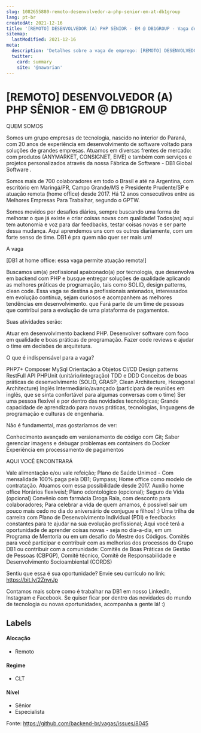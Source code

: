 ```yaml
---
slug: 1082655880-remoto-desenvolvedor-a-php-senior-em-at-db1group
lang: pt-br
createdAt: 2021-12-16
title: '[REMOTO] DESENVOLVEDOR (A) PHP SÊNIOR - EM @ DB1GROUP - Vaga de Emprego'
sitemap:
  lastModified: 2021-12-16
meta:
  description: 'Detalhes sobre a vaga de emprego: [REMOTO] DESENVOLVEDOR (A) PHP SÊNIOR - EM @ DB1GROUP'
  twitter:
    card: summary
    site: '@nawarian'
---
```


# [REMOTO] DESENVOLVEDOR (A) PHP SÊNIOR - EM @ DB1GROUP

QUEM SOMOS

Somos um grupo empresas de tecnologia, nascido no interior do Paraná, com 20 anos de experiência em desenvolvimento de software voltado para soluções de grandes empresas. Atuamos em diversas frentes de mercado: com produtos (ANYMARKET, CONSIGNET, EIVE) e também com serviços e projetos personalizados através da nossa Fábrica de Software - DB1 Global Software .

Somos mais de 700 colaboradores em todo o Brasil e até na Argentina, com escritório em Maringá/PR, Campo Grande/MS e Presidente Prudente/SP e atuação remota (home office) desde 2017. Há 12 anos consecutivos entre as Melhores Empresas Para Trabalhar, segundo o GPTW.

Somos movidos por desafios diários, sempre buscando uma forma de melhorar o que já existe e criar coisas novas com qualidade! Todos(as) aqui tem autonomia e voz para dar feedbacks, testar coisas novas e ser parte dessa mudança. Aqui aprendemos uns com os outros diariamente, com um forte senso de time. DB1 é pra quem não quer ser mais um!

A vaga

[DB1 at home office: essa vaga permite atuação remota!]

Buscamos um(a) profissional apaixonado(a) por tecnologia, que desenvolva em backend com PHP e busque entregar soluções de qualidade aplicando as melhores práticas de programação, tais como SOLID, design patterns, clean code. Essa vaga se destina a profissionais antenados, interessados em evolução contínua, sejam curiosos e acompanhem as melhores tendências em desenvolvimento. que Fará parte de um time de pessoas que contribui para a evolução de uma plataforma de pagamentos.

Suas atividades serão:

Atuar em desenvolvimento backend PHP.
Desenvolver software com foco em qualidade e boas práticas de programação.
Fazer code reviews e ajudar o time em decisões de arquitetura.

O que é indispensável para a vaga?

PHP7+
Composer
MySql
Orientação a Objetos
CI/CD
Design patterns
RestFull API
PHPUnit (unitário/integração)
TDD e DDD
Conceitos de boas práticas de desenvolvimento (SOLID, GRASP, Clean Architecture, Hexagonal Architecture)
Inglês Intermediário/avançado (participará de reuniões em inglês, que se sinta confortável para algumas conversas com o time)
Ser uma pessoa flexível e por dentro das novidades tecnológicas;
Grande capacidade de aprendizado para novas práticas, tecnologias, linguagens de programação e culturas de engenharia.

Não é fundamental, mas gostaríamos de ver:

Conhecimento avançado em versionamento de código com Git;
Saber gerenciar imagens e debugar problemas em containers do Docker
Experiência em processamento de pagamentos

AQUI VOCÊ ENCONTRARÁ

Vale alimentação e/ou vale refeição;
Plano de Saúde Unimed - Com mensalidade 100% paga pela DB1;
Gympass;
Home office como modelo de contratação. Atuamos com essa possibilidade desde 2017.
Auxílio home office
Horários flexíveis!;
Plano odontológico (opcional);
Seguro de Vida (opcional)
Convênio com farmácia Droga Raia, com desconto para colaboradores;
Para celebrar a vida de quem amamos, é possível sair um pouco mais cedo no dia do aniversário de conjugue e filhos! :)
Uma trilha de carreira com Plano de Desenvolvimento Individual (PDI) e feedbacks constantes para te ajudar na sua evolução profissional;
Aqui você terá a oportunidade de aprender coisas novas - seja no dia-a-dia, em um Programa de Mentoria ou em um desafio do Mestre dos Códigos.
Comitês para você participar e contribuir com as melhorias dos processos do Grupo DB1 ou contribuir com a comunidade: Comitês de Boas Práticas de Gestão de Pessoas (CBPGP), Comitê técnico, Comitê de Responsabilidade e Desenvolvimento Socioambiental (CORDS)

Sentiu que essa é sua oportunidade? Envie seu currículo no link: https://bit.ly/2ZnyrJp

Contamos mais sobre como é trabalhar na DB1 em nosso LinkedIn, Instagram e Facebook. Se quiser ficar por dentro das novidades do mundo de tecnologia ou novas oportunidades, acompanha a gente lá! :)


## Labels

#### Alocação
- Remoto

#### Regime
- CLT

#### Nível
- Sênior
- Especialista




Fonte: https://github.com/backend-br/vagas/issues/8045